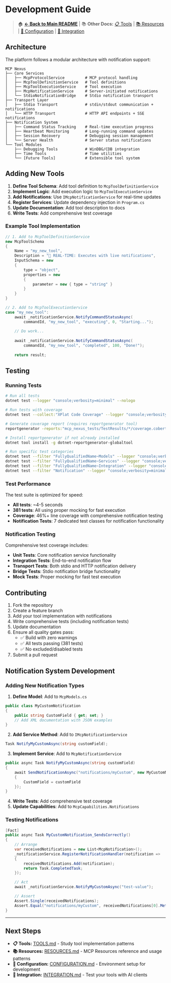 # Development Guide

> 🏠 **[← Back to Main README](../README.md)** | 📚 **Other Docs:** [📋 Tools](TOOLS.md) | [📚 Resources](RESOURCES.md) | [🔧 Configuration](CONFIGURATION.md) | [🤖 Integration](INTEGRATION.md)

## Architecture

The platform follows a modular architecture with notification support:

```
MCP Nexus
├── Core Services
│   ├── McpProtocolService         # MCP protocol handling
│   ├── McpToolDefinitionService   # Tool definitions
│   ├── McpToolExecutionService    # Tool execution
│   ├── McpNotificationService     # Server-initiated notifications
│   └── StdioNotificationBridge    # Stdio notification transport
├── Transport Layer
│   ├── Stdio Transport            # stdin/stdout communication + notifications
│   └── HTTP Transport             # HTTP API endpoints + SSE notifications
├── Notification System
│   ├── Command Status Tracking    # Real-time execution progress
│   ├── Heartbeat Monitoring       # Long-running command updates
│   ├── Session Recovery           # Debugging session management
│   └── Server Health              # Server status notifications
└── Tool Modules
    ├── Debugging Tools            # WinDBG/CDB integration
    ├── Time Tools                 # Time utilities
    └── [Future Tools]             # Extensible tool system
```

## Adding New Tools

1. **Define Tool Schema**: Add tool definition to `McpToolDefinitionService`
2. **Implement Logic**: Add execution logic to `McpToolExecutionService`  
3. **Add Notifications**: Use `IMcpNotificationService` for real-time updates
4. **Register Services**: Update dependency injection in `Program.cs`
5. **Update Documentation**: Add tool description to docs
6. **Write Tests**: Add comprehensive test coverage

### Example Tool Implementation

```csharp
// 1. Add to McpToolDefinitionService
new McpToolSchema
{
    Name = "my_new_tool",
    Description = "📡 REAL-TIME: Executes with live notifications",
    InputSchema = new
    {
        type = "object",
        properties = new
        {
            parameter = new { type = "string" }
        }
    }
}

// 2. Add to McpToolExecutionService
case "my_new_tool":
    await _notificationService.NotifyCommandStatusAsync(
        commandId, "my_new_tool", "executing", 0, "Starting...");
    
    // Do work...
    
    await _notificationService.NotifyCommandStatusAsync(
        commandId, "my_new_tool", "completed", 100, "Done!");
    
    return result;
```

## Testing

### Running Tests

```bash
# Run all tests
dotnet test --logger "console;verbosity=minimal" --nologo

# Run tests with coverage
dotnet test --collect:"XPlat Code Coverage" --logger "console;verbosity=minimal" --nologo

# Generate coverage report (requires reportgenerator tool)
reportgenerator -reports:"mcp_nexus_tests/TestResults/*/coverage.cobertura.xml" -targetdir:"CoverageReport" -reporttypes:Html

# Install reportgenerator if not already installed
dotnet tool install -g dotnet-reportgenerator-globaltool

# Run specific test categories
dotnet test --filter "FullyQualifiedName~Models" --logger "console;verbosity=minimal" --nologo
dotnet test --filter "FullyQualifiedName~Services" --logger "console;verbosity=minimal" --nologo
dotnet test --filter "FullyQualifiedName~Integration" --logger "console;verbosity=minimal" --nologo
dotnet test --filter "Notification" --logger "console;verbosity=minimal" --nologo
```

### Test Performance

The test suite is optimized for speed:
- **All tests**: ~4-5 seconds
- **381 tests**: All using proper mocking for fast execution
- **Coverage**: 46%+ line coverage with comprehensive notification testing
- **Notification Tests**: 7 dedicated test classes for notification functionality

### Notification Testing

Comprehensive test coverage includes:
- **Unit Tests**: Core notification service functionality
- **Integration Tests**: End-to-end notification flow
- **Transport Tests**: Both stdio and HTTP notification delivery
- **Bridge Tests**: Stdio notification bridge functionality
- **Mock Tests**: Proper mocking for fast test execution

## Contributing

1. Fork the repository
2. Create a feature branch
3. Add your tool implementation with notifications
4. Write comprehensive tests (including notification tests)
5. Update documentation
6. Ensure all quality gates pass:
   - ✅ Build with zero warnings
   - ✅ All tests passing (381 tests)
   - ✅ No excluded/disabled tests
7. Submit a pull request

## Notification System Development

### Adding New Notification Types

1. **Define Model**: Add to `McpModels.cs`
```csharp
public class MyCustomNotification
{
    public string CustomField { get; set; }
    // Add XML documentation with JSON examples
}
```

2. **Add Service Method**: Add to `IMcpNotificationService`
```csharp
Task NotifyMyCustomAsync(string customField);
```

3. **Implement Service**: Add to `McpNotificationService`
```csharp
public async Task NotifyMyCustomAsync(string customField)
{
    await SendNotificationAsync("notifications/myCustom", new MyCustomNotification
    {
        CustomField = customField
    });
}
```

4. **Write Tests**: Add comprehensive test coverage
5. **Update Capabilities**: Add to `McpCapabilities.Notifications`

### Testing Notifications

```csharp
[Fact]
public async Task MyCustomNotification_SendsCorrectly()
{
    // Arrange
    var receivedNotifications = new List<McpNotification>();
    _notificationService.RegisterNotificationHandler(notification =>
    {
        receivedNotifications.Add(notification);
        return Task.CompletedTask;
    });

    // Act
    await _notificationService.NotifyMyCustomAsync("test-value");

    // Assert
    Assert.Single(receivedNotifications);
    Assert.Equal("notifications/myCustom", receivedNotifications[0].Method);
}
```

---

## Next Steps

- **📋 Tools:** [TOOLS.md](TOOLS.md) - Study tool implementation patterns
- **📚 Resources:** [RESOURCES.md](RESOURCES.md) - MCP Resources reference and usage patterns
- **🔧 Configuration:** [CONFIGURATION.md](CONFIGURATION.md) - Environment setup for development
- **🤖 Integration:** [INTEGRATION.md](INTEGRATION.md) - Test your tools with AI clients
